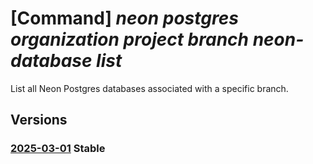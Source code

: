 # [Command] _neon postgres organization project branch neon-database list_

List all Neon Postgres databases associated with a specific branch.

## Versions

### [2025-03-01](/Resources/mgmt-plane/L3N1YnNjcmlwdGlvbnMve30vcmVzb3VyY2Vncm91cHMve30vcHJvdmlkZXJzL25lb24ucG9zdGdyZXMvb3JnYW5pemF0aW9ucy97fS9wcm9qZWN0cy97fS9icmFuY2hlcy97fS9uZW9uZGF0YWJhc2Vz/2025-03-01.xml) **Stable**

<!-- mgmt-plane /subscriptions/{}/resourcegroups/{}/providers/neon.postgres/organizations/{}/projects/{}/branches/{}/neondatabases 2025-03-01 -->
